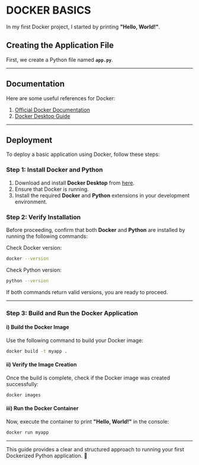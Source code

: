 # **DOCKER BASICS**  

In my first Docker project, I started by printing **"Hello, World!"**.  

## **Creating the Application File**  
First, we create a Python file named **`app.py`**.  

---

## **Documentation**  
Here are some useful references for Docker:  
1. [Official Docker Documentation](https://docs.docker.com/)  
2. [Docker Desktop Guide](https://docs.docker.com/desktop/)  

---

## **Deployment**  

To deploy a basic application using Docker, follow these steps:  

### **Step 1: Install Docker and Python**  
1. Download and install **Docker Desktop** from [here](https://www.docker.com/products/docker-desktop/).  
2. Ensure that Docker is running.  
3. Install the required **Docker** and **Python** extensions in your development environment.  

### **Step 2: Verify Installation**  
Before proceeding, confirm that both **Docker** and **Python** are installed by running the following commands:  

Check Docker version:  
```bash
docker --version 
```  

Check Python version:  
```bash
python --version 
```  

If both commands return valid versions, you are ready to proceed.  

---

### **Step 3: Build and Run the Docker Application**  

#### **i) Build the Docker Image**  
Use the following command to build your Docker image:  
```bash
docker build -t myapp .
```  

#### **ii) Verify the Image Creation**  
Once the build is complete, check if the Docker image was created successfully:  
```bash
docker images
```  

#### **iii) Run the Docker Container**  
Now, execute the container to print **"Hello, World!"** in the console:  
```bash
docker run myapp
```  

---

This guide provides a clear and structured approach to running your first Dockerized Python application. 🚀  
